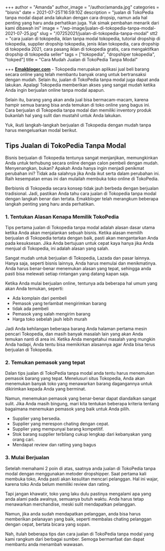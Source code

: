+++
author = "Amanda"
author_image = "/author/amanda.jpg"
categories = "bisnis"
date = 2021-07-25T16:59:10Z
description = "jualan di TokoPedia tanpa modal dapat anda lakukan dengan cara dropsip, namun ada hal penting yang haru anda perhatikan juga. Yuk simak pembahan menarik dari kami dibawah ini"
image = "/wp-image/jualan-di-tokopedia-tanpa-modal-2021-07-25.jpg"
slug = "/07252021/jualan-di-tokopedia-tanpa-modal"
stt2 = "cara jualan di tokopedia, iklan tanpa modal tokopedia, tutorial dropship di tokopedia, supplier dropship tokopedia, jenis iklan tokopedia, cara dropship di tokopedia 2021, cara pasang iklan di tokopedia gratis, cara mengaktifkan dropship di tokopedia seller"
tags = ["tokopedia", "dropshiper tokopedia", "tokped"]
title = "Cara Mudah Jualan di TokoPedia Tanpa Modal"

+++
[**Emakbloger.com**](/) - Tokopedia merupakan aplikasi jual beli barang secara online yang telah membantu banyak orang untuk bertransaksi dengan mudah. Selain itu, jualan di TokoPedia tanpa modal juga dapat anda lakukan. Apalagi Tokopedia memberikan akses yang sangat mudah ketika Anda ingin berjualan online tanpa modal apapun.

Selain itu, barang yang akan anda jual bisa bermacam-macam, karena hampir semua barang bisa anda temukan di toko online yang bagus ini. Cara berjualan di Tokopedia tanpa modal dan memiliki inventory produk bukanlah hal yang sulit dan mustahil untuk Anda lakukan.

Yuk, ikuti langkah-langkah berjualan di Tokopedia dengan mudah tanpa harus mengeluarkan modal berikut.

## Tips Jualan di TokoPedia Tanpa Modal

Bisnis berjualan di Tokopedia tentunya sangat menjanjikan, memungkinkan Anda untuk terhubung secara online dengan calon pembeli dengan mudah. Menyenangkan, bukan? Apakah Anda hanya ingin menjadi penikmat perubahan ini? Tidak ada salahnya jika Anda ikut serta dalam perubahan ini. Raih kesempatan emas ini dan mulailah membuka toko online di TokoPedia.

Berbisnis di Tokopedia secara konsep tidak jauh berbeda dengan berjualan tradisional. Jadi, pastikan Anda tahu cara jualan di Tokopedia tanpa modal dengan langkah benar dan tertata. Emakbloger telah merangkum beberapa langkah penting yang haru anda perhatikan.

### 1. Tentukan Alasan Kenapa Memilik TokoPedia

Tips pertama jualan di Tokopedia tanpa modal adalah alasan dasar utama ketika Anda akan menjalankan sebuah bisnis. Ketika alasan memilih berjualan di Tokopedia tertata dengan baik, pasti akan mengantarkan Anda pada kesuksesan. Jika Anda bertujuan untuk cepat kaya hanya jika Anda menjual di Tokopedia, ini adalah alasan yang salah.

Sangat mudah untuk berjualan di Tokopedia, Lazada dan pasar lainnya. Hanya saja, seperti bisnis lainnya, Anda harus memulai dan menikmatinya. Anda harus benar-benar menemukan alasan yang tepat, sehingga anda pasti bisa melewati setiap rintangan yang datang kapan saja.

Ketika Anda mulai berjualan online, tentunya ada beberapa hal umum yang akan Anda temukan, seperti:

* Ada komplain dari pembeli
* Pemasok yang terlambat mengirimkan barang
* tidak ada pembeli
* Pemasok yang salah mengirim barang
* Harga toko sebelah jauh lebih murah

Jadi Anda kehilangan beberapa barang Anda halaman pertama mesin pencari Tokopedia, dan masih banyak masalah lain yang akan Anda temukan nanti di area ini. Ketika Anda mengetahui masalah yang mungkin Anda hadapi, Anda tentu bisa memikirkan alasannya agar Anda bisa terus berjualan di Tokopedia.

### 2. Temukan pemasok yang tepat

Dalan tips jualan di TokoPedia tanpa modal anda tentu harus menemukan pemasok barang yang tepat. Menelusuri situs Tokopedia, Anda akan menemukan banyak toko yang menawarkan barang dagangannya untuk dikirimkan kepada Anda yang berminat.

Namun, menemukan pemasok yang benar-benar dapat diandalkan sangat sulit. Jika Anda masih bingung, mari kita tentukan beberapa kriteria tentang bagaimana menemukan pemasok yang baik untuk Anda pilih.

* Supplier yang bersedia.
* Supplier yang merespon chating dengan cepat.
* Supplier yang mempunyai barang kompetitif.
* Stok barang supplier terbilang cukup lengkap dari kebanyakan yang orang cari.
* Mendapat review dan ratting yang bagus

### 3. Mulai Berjualan

Setelah memahami 2 poin di atas, saatnya anda jualan di TokoPedia tanpa modal dengan menggunakan metoder dropshipper. Saat pertama kali membuka toko, Anda pasti akan kesulitan mencari pelanggan. Hal ini wajar, karena toko Anda belum memiliki review dan rating.

Tapi jangan khawatir, toko yang laku dulu pastinya mengalami apa yang anda alami pada awalnya, semuanya butuh waktu. Anda harus tetap menawarkan merchandise, meski sulit mendapatkan pelanggan.

Namun, jika anda sudah mendapatkan pelanggan, anda bisa harus memberikan pelanayan yang baik, seperti membalas chating pelanggan dengan cepat, bertata bicara yang sopan.

Nah, itulah beberapa tips dan cara jualan di TokoPedia tanpa modal yang kami rangkum dari berbagai sumber. Semoga bermanfaat dan dapat membantu anda menambah wawasan.